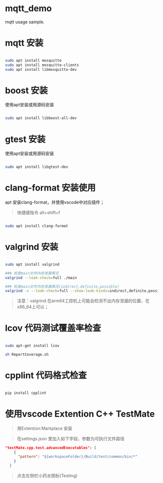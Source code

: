 # mqtt_demo
mqtt usage sample.

# mqtt 安装

```bash

sudo apt install mosquitto
sudo apt install mosquitto-clients
sudo apt install libmosquitto-dev

```


# boost 安装

使用apt安装或用源码安装

```bash

sudo apt install libboost-all-dev

```

# gtest 安装

使用apt安装或用源码安装
```bash

sudo apt install libgtest-dev

```

# clang-format 安装使用

apt 安装clang-format，并使用vscode中对应插件；  
>快捷键指令 alt+shift+f

```bash

sudo apt install clang-format

```

# valgrind 安装

```bash

sudo apt install valgrind

### 检查main文件内存泄漏情况
valgrind --leak-check=full ./main

### 检查main文件内存泄漏情况(indirect,definite,possible)
valgrind -v --leak-check=full --show-leak-kinds=indirect,definite,possible ./main

```
> 注意：valgrind 在arm64工控机上可能会检测不出内存泄漏的位置，在x86_64上可以；

# lcov 代码测试覆盖率检查

```bash

sudo apt-get install lcov

sh ReportCoverage.sh

```

# cpplint 代码格式检查

```bash

pip install cpplint

```

# 使用vscode Extention C++ TestMate

>用Extention:Markplace 安装

>在settings.json 里加入如下字段，参数为可执行文件路径

```json
"testMate.cpp.test.advancedExecutables": [
    {
      "pattern": "${workspaceFolder}/Build/test/common/bin/*"
    }
  ]
```

>点击左侧栏小药水图标(Testing)


####

